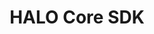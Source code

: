 ---
title: HALO Core SDK
keywords: ios
last_updated: December 27, 2016
tags: [core]
sidebar: ios_sidebar
permalink: ios_core_overview.html
folder: ios
---
